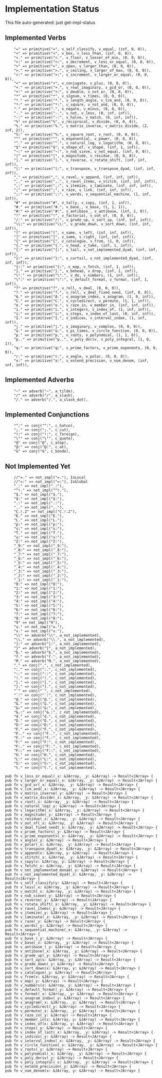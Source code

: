 # Implementation Status
This file auto-generated: just get-impl-status


## Implemented Verbs
        "=" => primitive("=", v_self_classify, v_equal, (inf, 0, 0)),
        "<" => primitive("<", v_box, v_less_than, (inf, 0, 0)),
        "<." => primitive("<.", v_floor, v_lesser_of_min, (0, 0, 0)),
        "<:" => primitive("<:", v_decrement, v_less_or_equal, (0, 0, 0)),
        ">" => primitive(">", v_open, v_larger_than, (0, 0, 0)),
        ">." => primitive(">.", v_ceiling, v_larger_of_max, (0, 0, 0)),
        ">:" => primitive(">:", v_increment, v_larger_or_equal, (0, 0, 0)),
        "+" => primitive("+", v_conjugate, v_plus, (0, 0, 0)),
        "+." => primitive("+.", v_real_imaginary, v_gcd_or, (0, 0, 0)),
        "+:" => primitive("+:", v_double, v_not_or, (0, 0, 0)),
        "*" => primitive("*", v_signum, v_times, (0, 0, 0)),
        "*." => primitive("*.", v_length_angle, v_lcm_and, (0, 0, 0)),
        "*:" => primitive("*:", v_square, v_not_and, (0, 0, 0)),
        "-" => primitive("-", v_negate, v_minus, (0, 0, 0)),
        "-." => primitive("-.", v_not, v_less, (0, inf, inf)),
        "-:" => primitive("-:", v_halve, v_match, (0, inf, inf)),
        "%" => primitive("%", v_reciprocal, v_divide, (0, 0, 0)),
        "%." => primitive("%.", v_matrix_inverse, v_matrix_divide, (2, inf, 2)),
        "%:" => primitive("%:", v_square_root, v_root, (0, 0, 0)),
        "^" => primitive("^", v_exponential, v_power, (0, 0, 0)),
        "^." => primitive("^.", v_natural_log, v_logarithm, (0, 0, 0)),
        "$" => primitive("$", v_shape_of, v_shape, (inf, 1, inf)),
        "~:" => primitive("~:", v_nub_sieve, v_not_equal, (inf, 0, 0)),
        "|" => primitive("|", v_magnitude, v_residue, (0, 0, 0)),
        "|." => primitive("|.", v_reverse, v_rotate_shift, (inf, inf, inf)),
        "|:" => primitive("|:", v_transpose, v_transpose_dyad, (inf, inf, inf)),
        "," => primitive(",", v_ravel, v_append, (inf, inf, inf)),
        ",." => primitive(",.", v_ravel_items, v_stitch, (inf, inf, inf)),
        ",:" => primitive(",:", v_itemize, v_laminate, (inf, inf, inf)),
        ";" => primitive(";", v_raze, v_link, (inf, inf, inf)),
        ";:" => primitive(";:", v_words, v_sequential_machine, (1, inf, inf)),
        "#" => primitive("#", v_tally, v_copy, (inf, 1, inf)),
        "#." => primitive("#.", v_base_, v_base, (1, 1, 1)),
        "#:" => primitive("#:", v_antibase_, v_antibase, (inf, 1, 0)),
        "!" => primitive("!", v_factorial, v_out_of, (0, 0, 0)),
        "/:" => primitive("/:", v_grade_up, v_sort_up, (inf, inf, inf)),
        "\\:" => primitive("\\:", v_grade_down, v_sort_down, (inf, inf, inf)),
        "[" => primitive("[", v_same, v_left, (inf, inf, inf)),
        "]" => primitive("]", v_same, v_right, (inf, inf, inf)),
        "{" => primitive("{", v_catalogue, v_from, (1, 0, inf)),
        "{." => primitive("{.", v_head, v_take, (inf, 1, inf)),
        "{:" => primitive("{:", v_tail, v_not_implemented_dyad, (inf, inf, inf)),
        "}:" => primitive("}:", v_curtail, v_not_implemented_dyad, (inf, inf, inf)),
        "{::" => primitive("{:", v_map, v_fetch, (inf, 1, inf)),
        "}." => primitive("}.", v_behead, v_drop, (inf, 1, inf)),
        "\"." => primitive("\".", v_do, v_numbers, (1, inf, inf)),
        "\":" => primitive("\":", v_default_format, v_format, (inf, 1, inf)),
        "?" => primitive("?", v_roll, v_deal, (0, 0, 0)),
        "?." => primitive("?.", v_roll, v_deal_fixed_seed, (inf, 0, 0)),
        "A." => primitive("A.", v_anagram_index, v_anagram, (1, 0, inf)),
        "C." => primitive("C.", v_cycledirect, v_permute, (1, 1, inf)),
        "e." => primitive("e.", v_raze_in, v_member_in, (inf, inf, inf)),
        "i." => primitive("i.", v_integers, v_index_of, (1, inf, inf)),
        "i:" => primitive("i:", v_steps, v_index_of_last, (0, inf, inf)),
        "I." => primitive("I.", v_indices, v_interval_index, (1, inf, inf)),
        "j." => primitive("j.", v_imaginary, v_complex, (0, 0, 0)),
        "o." => primitive("o.", v_pi_times, v_circle_function, (0, 0, 0)),
        "p." => primitive("p.", v_roots, v_polynomial, (1, 1, 0)),
        "p.." => primitive("p..", v_poly_deriv, v_poly_integral, (1, 0, 1)),
        "q:" => primitive("q:", v_prime_factors, v_prime_exponents, (0, 0, 0)),
        "r." => primitive("r.", v_angle, v_polar, (0, 0, 0)),
        "x:" => primitive("x:", v_extend_precision, v_num_denom, (inf, inf, inf)),

## Implemented Adverbs
        "~" => adverb("~", a_tilde),
        "/" => adverb("/", a_slash),
        "/." => adverb("/.", a_slash_dot),

## Implemented Conjunctions
        "^:" => conj("^:", c_hatco),
        ";." => conj(";.", c_cut),
        "!:" => conj("!:", c_foreign),
        "\"" => conj("\"", c_quote),
        "@" => conj("@", c_atop),
        "@:" => conj("@:", c_at),
        "&" => conj("&", c_bondo),

## Not Implemented Yet
        //"=." => not_impl("=."), IsLocal
        //"=:" => not_impl("=:"), IsGlobal
        "_:" => not_impl("_:"),
        "^!." => not_impl("^!."),
        "$." => not_impl("$."),
        "$:" => not_impl("$:"),
        ".:" => not_impl(".:"),
        ".." => not_impl(".."),
        "C.!.2" => not_impl("C.!.2"),
        "E." => not_impl("E."),
        "L." => not_impl("L."),
        "p:" => not_impl("p:"),
        "s:" => not_impl("s:"),
        "T." => not_impl("T."),
        "u:" => not_impl("u:"),
        "Z:" => not_impl("Z:"),
        "_9:" => not_impl("_9:"),
        "_8:" => not_impl("_8:"),
        "_7:" => not_impl("_7:"),
        "_6:" => not_impl("_6:"),
        "_5:" => not_impl("_5:"),
        "_4:" => not_impl("_4:"),
        "_3:" => not_impl("_3:"),
        "_2:" => not_impl("_2:"),
        "_1:" => not_impl("_1:"),
        "0:" => not_impl("0:"),
        "1:" => not_impl("1:"),
        "2:" => not_impl("2:"),
        "3:" => not_impl("3:"),
        "4:" => not_impl("4:"),
        "5:" => not_impl("5:"),
        "6:" => not_impl("6:"),
        "7:" => not_impl("7:"),
        "8:" => not_impl("8:"),
        "9" => not_impl("9"),
        "u." => not_impl("u."),
        "v." => not_impl("v."),
        "\\" => adverb("\\", a_not_implemented),
        "\\." => adverb("\\.", a_not_implemented),
        "]:" => adverb("]:", a_not_implemented),
        "}" => adverb("}", a_not_implemented),
        "b." => adverb("b.", a_not_implemented),
        "f." => adverb("f.", a_not_implemented),
        "M." => adverb("M.", a_not_implemented),
        "." => conj(".", c_not_implemented),
        ":." => conj(":.", c_not_implemented),
        "::" => conj("::", c_not_implemented),
        "!." => conj("!.", c_not_implemented),
        "[." => conj("[.", c_not_implemented),
        "]." => conj("].", c_not_implemented),
        "`" => conj("`", c_not_implemented),
        "`:" => conj("`:", c_not_implemented),
        "@." => conj("@.", c_not_implemented),
        "&." => conj("&.", c_not_implemented),
        "&:" => conj("&:", c_not_implemented),
        "&.:" => conj("&.:", c_not_implemented),
        "d." => conj("d.", c_not_implemented),
        "D." => conj("D.", c_not_implemented),
        "D:" => conj("D:", c_not_implemented),
        "F." => conj("F.", c_not_implemented),
        "F.." => conj("F..", c_not_implemented),
        "F.:" => conj("F.:", c_not_implemented),
        "F:" => conj("F:", c_not_implemented),
        "F:." => conj("F:.", c_not_implemented),
        "F::" => conj("F::", c_not_implemented),
        "H." => conj("H.", c_not_implemented),
        "L:" => conj("L:", c_not_implemented),
        "S:" => conj("S:", c_not_implemented),
        "t." => conj("t.", c_not_implemented),

```
pub fn v_less_or_equal(_x: &JArray, _y: &JArray) -> Result<JArray> {
pub fn v_larger_or_equal(_x: &JArray, _y: &JArray) -> Result<JArray> {
pub fn v_gcd_or(_x: &JArray, _y: &JArray) -> Result<JArray> {
pub fn v_lcm_and(_x: &JArray, _y: &JArray) -> Result<JArray> {
pub fn v_matrix_inverse(_y: &JArray) -> Result<JArray> {
pub fn v_matrix_divide(_x: &JArray, _y: &JArray) -> Result<JArray> {
pub fn v_root(_x: &JArray, _y: &JArray) -> Result<JArray> {
pub fn v_natural_log(_y: &JArray) -> Result<JArray> {
pub fn v_logarithm(_x: &JArray, _y: &JArray) -> Result<JArray> {
pub fn v_magnitude(_y: &JArray) -> Result<JArray> {
pub fn v_residue(_x: &JArray, _y: &JArray) -> Result<JArray> {
pub fn v_out_of(_x: &JArray, _y: &JArray) -> Result<JArray> {
pub fn v_deal_fixed_seed(_x: &JArray, _y: &JArray) -> Result<JArray> {
pub fn v_prime_factors(_y: &JArray) -> Result<JArray> {
pub fn v_prime_exponents(_x: &JArray, _y: &JArray) -> Result<JArray> {
pub fn v_angle(_y: &JArray) -> Result<JArray> {
pub fn v_polar(_x: &JArray, _y: &JArray) -> Result<JArray> {
pub fn v_transpose_dyad(_x: &JArray, _y: &JArray) -> Result<JArray> {
pub fn v_append(x: &JArray, y: &JArray) -> Result<JArray> {
pub fn v_stitch(_x: &JArray, _y: &JArray) -> Result<JArray> {
pub fn v_copy(x: &JArray, y: &JArray) -> Result<JArray> {
pub fn v_fetch(_x: &JArray, _y: &JArray) -> Result<JArray> {
pub fn v_not_implemented_monad(_y: &JArray) -> Result<JArray> {
pub fn v_not_implemented_dyad(_x: &JArray, _y: &JArray) -> Result<JArray> {
pub fn v_self_classify(y: &JArray) -> Result<JArray> {
pub fn v_less(_x: &JArray, _y: &JArray) -> Result<JArray> {
pub fn v_match(_x: &JArray, _y: &JArray) -> Result<JArray> {
pub fn v_nub_sieve(_y: &JArray) -> Result<JArray> {
pub fn v_reverse(_y: &JArray) -> Result<JArray> {
pub fn v_rotate_shift(_x: &JArray, _y: &JArray) -> Result<JArray> {
pub fn v_ravel_items(_y: &JArray) -> Result<JArray> {
pub fn v_itemize(_y: &JArray) -> Result<JArray> {
pub fn v_laminate(_x: &JArray, _y: &JArray) -> Result<JArray> {
pub fn v_raze(_y: &JArray) -> Result<JArray> {
pub fn v_words(_y: &JArray) -> Result<JArray> {
pub fn v_sequential_machine(_x: &JArray, _y: &JArray) -> Result<JArray> {
pub fn v_base_(_y: &JArray) -> Result<JArray> {
pub fn v_base(_x: &JArray, _y: &JArray) -> Result<JArray> {
pub fn v_antibase_(_y: &JArray) -> Result<JArray> {
pub fn v_antibase(_x: &JArray, _y: &JArray) -> Result<JArray> {
pub fn v_grade_up(_y: &JArray) -> Result<JArray> {
pub fn v_sort_up(x: &JArray, y: &JArray) -> Result<JArray> {
pub fn v_grade_down(_y: &JArray) -> Result<JArray> {
pub fn v_sort_down(x: &JArray, y: &JArray) -> Result<JArray> {
pub fn v_catalogue(_y: &JArray) -> Result<JArray> {
pub fn v_from(x: &JArray, y: &JArray) -> Result<JArray> {
pub fn v_map(_y: &JArray) -> Result<JArray> {
pub fn v_numbers(x: &JArray, y: &JArray) -> Result<JArray> {
pub fn v_default_format(_y: &JArray) -> Result<JArray> {
pub fn v_format(_x: &JArray, _y: &JArray) -> Result<JArray> {
pub fn v_anagram_index(_y: &JArray) -> Result<JArray> {
pub fn v_anagram(_x: &JArray, _y: &JArray) -> Result<JArray> {
pub fn v_cycledirect(_y: &JArray) -> Result<JArray> {
pub fn v_permute(_x: &JArray, _y: &JArray) -> Result<JArray> {
pub fn v_raze_in(_y: &JArray) -> Result<JArray> {
pub fn v_member_in(x: &JArray, y: &JArray) -> Result<JArray> {
pub fn v_index_of(x: &JArray, y: &JArray) -> Result<JArray> {
pub fn v_steps(_y: &JArray) -> Result<JArray> {
pub fn v_index_of_last(_x: &JArray, _y: &JArray) -> Result<JArray> {
pub fn v_indices(_y: &JArray) -> Result<JArray> {
pub fn v_interval_index(_x: &JArray, _y: &JArray) -> Result<JArray> {
pub fn v_circle_function(_x: &JArray, _y: &JArray) -> Result<JArray> {
pub fn v_roots(_y: &JArray) -> Result<JArray> {
pub fn v_polynomial(_x: &JArray, _y: &JArray) -> Result<JArray> {
pub fn v_poly_deriv(_y: &JArray) -> Result<JArray> {
pub fn v_poly_integral(_x: &JArray, _y: &JArray) -> Result<JArray> {
pub fn v_extend_precision(_y: &JArray) -> Result<JArray> {
pub fn v_num_denom(x: &JArray, y: &JArray) -> Result<JArray> {
```
